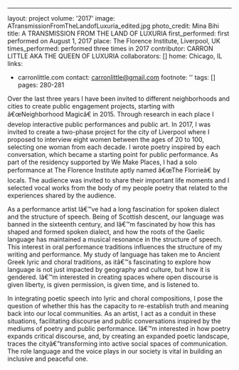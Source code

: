 ---
layout: project
volume: '2017'
image: ATransmissionFromTheLandofLuxuria_edited.jpg
photo_credit: Mina Bihi
title: A TRANSMISSION FROM THE LAND OF LUXURIA
first_performed: first performed on August 1, 2017
place: The Florence Institute, Liverpool, UK
times_performed: performed three times in 2017
contributor: CARRON LITTLE AKA THE QUEEN OF LUXURIA
collaborators: []
home: Chicago, IL
links:
- carronlittle.com
contact: carronlittle@gmail.com
footnote: ''
tags: []
pages: 280-281



Over the last three years I have been invited to different neighborhoods and cities to create public engagement projects, starting with â€œNeighborhood Magicâ€ in 2015. Through research in each place I develop interactive public performances and public art. In 2017, I was invited to create a two-phase project for the city of Liverpool where I proposed to interview eight women between the ages of 20 to 100, selecting one woman from each decade. I wrote poetry inspired by each conversation, which became a starting point for public performance. As part of the residency supported by We Make Places, I had a solo performance at The Florence Institute aptly named â€œThe Florrieâ€ by locals. The audience was invited to share their important life moments and I selected vocal works from the body of my people poetry that related to the experiences shared by the audience.

As a performance artist Iâ€™ve had a long fascination for spoken dialect and the structure of speech. Being of Scottish descent, our language was banned in the sixteenth century, and Iâ€™m fascinated by how this has shaped and formed spoken dialect, and how the roots of the Gaelic language has maintained a musical resonance in the structure of speech. This interest in oral performance traditions influences the structure of my writing and performance. My study of language has taken me to Ancient Greek lyric and choral traditions, as itâ€™s fascinating to explore how language is not just impacted by geography and culture, but how it is gendered. Iâ€™m interested in creating spaces where open discourse is given liberty, is given permission, is given time, and is listened to.

In integrating poetic speech into lyric and choral compositions, I pose the question of whether this has the capacity to re-establish truth and meaning back into our local communities. As an artist, I act as a conduit in these situations, facilitating discourse and public conversations inspired by the mediums of poetry and public performance. Iâ€™m interested in how poetry expands critical discourse, and, by creating an expanded poetic landscape, traces the cityâ€”transforming into active social spaces of communication. The role language and the voice plays in our society is vital in building an inclusive and peaceful one.
